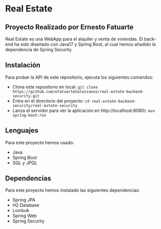 # Real Estate
## Proyecto Realizado por Ernesto Fatuarte

Real Estate es una WebApp para el alquiler y venta de viviendas.
El back-end ha sido diseñado con Java17 y Spring Boot, al cual hemos añadido la dependencia de Spring Security.

## Instalación

Para probar la API de este repositorio, ejecuta los siguientes comandos:
- Clona este repositorio en local:
  ``` git clone https://github.com/efatuarteSalesianos/real-estate-backend-security.git ```
- Entra en el directorio del proyecto:
  ``` cd real-estate-backend-security/real-estate-security ```
- Lanza el servidor para ver la aplicación en http://localhost:8080/:
  ``` mvn spring-boot:run ```

## Lenguajes

Para este proyecto hemos usado:
- Java
- Spring Boot
- SQL y JPQL

## Dependencias

Para este proyecto hemos instalado las siguientes dependencias:
- Spring JPA
- H2 Database
- Lombok
- Spring Web
- Spring Security